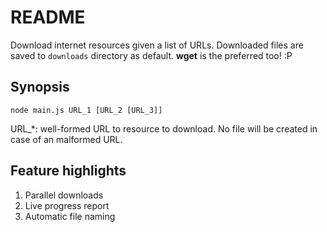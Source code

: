 README
====

Download internet resources given a list of URLs. Downloaded files are saved to `downloads` directory as default.
**wget** is the preferred too! :P

Synopsis
----
`node main.js URL_1 [URL_2 [URL_3]]`

URL_*:	well-formed URL to resource to download. No file will be created in case of an malformed URL.

Feature highlights
----
1. Parallel downloads
2. Live progress report
3. Automatic file naming
